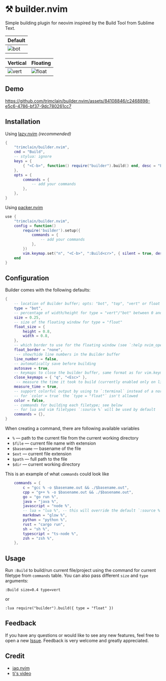# ⚒️ builder.nvim
Simple building plugin for neovim inspired by the Build Tool from Sublime Text.

| Default                                                                                                                                                                                                            |
| ------------------------------------------------------------------------------------------------------------------------------------------------------------------------------------------------------------------ |
| ![bot](https://github.com/trimclain/builder.nvim/assets/84108846/21bd3b5e-0e33-4e24-b7a3-fa8f63572ffc)                                                                                                             |

| Vertical                                                                                                | Floating                                                                                                 |
| ------------------------------------------------------------------------------------------------------- | -------------------------------------------------------------------------------------------------------- |
| ![vert](https://github.com/trimclain/builder.nvim/assets/84108846/1e2ee23a-6ad1-4a3a-b8b1-893403f5c01c) | ![float](https://github.com/trimclain/builder.nvim/assets/84108846/6f94dc76-b652-4ac8-b54e-c3d19aaebdaa) |


## Demo

https://github.com/trimclain/builder.nvim/assets/84108846/c2468898-e5c6-4786-bf37-9dc780261cc7


## Installation

Using [lazy.nvim](https://github.com/folke/lazy.nvim) *(recommended)*
```lua
{
    "trimclain/builder.nvim",
    cmd = "Build",
    -- stylua: ignore
    keys = {
        { "<C-b>", function() require("builder").build() end, desc = "Build" }
    },
    opts = {
        commands = {
            -- add your commands
        },
    },
}
```
Using [packer.nvim](https://github.com/wbthomason/packer.nvim)
```lua
use {
    "trimclain/builder.nvim",
    config = function()
        require('builder').setup({
            commands = {
                -- add your commands
            },
        })
        vim.keymap.set("n", "<C-b>", ":Build<cr>", { silent = true, desc = "Build" })
    end
}
```


## Configuration

Builder comes with the following defaults:
```lua
{
    -- location of Builder buffer; opts: "bot", "top", "vert" or float
    type = "bot",
    -- percentage of width/height for type = "vert"/"bot" between 0 and 1
    size = 0.25,
    -- size of the floating window for type = "float"
    float_size = {
        height = 0.8,
        width = 0.8,
    },
    -- which border to use for the floating window (see `:help nvim_open_win`)
    float_border = "none",
     -- show/hide line numbers in the Builder buffer
    line_number = false,
    -- automatically save before building
    autosave = true,
    -- keymaps to close the builder buffer, same format as for vim.keymap.set
    close_keymaps = { "q", "<Esc>" },
     -- measure the time it took to build (currently enabled only on linux)
    measure_time = true,
    -- support colorful output by using to `:terminal` instead of a normal nvim buffer;
    -- for `color = true` the `type = "float"` isn't allowed
    color = false,
    -- commands for building each filetype; see below
    -- for lua and vim filetypes `:source %` will be used by default
    commands = {},
}


```
When creating a command, there are following available variables
- `%` — path to the current file from the current working directory
- `$file` — current file name with extension
- `$basename` — basename of the file
- `$ext` — current file extension
- `$path` — full path to the file
- `$dir` — current working directory

This is an example of what `commands` could look like
```lua
    commands = {
        c = "gcc % -o $basename.out && ./$basename.out",
        cpp = "g++ % -o $basename.out && ./$basename.out",
        go = "go run %",
        java = "java %",
        javascript = "node %",
        -- lua = "lua %", -- this will override the default `:source %` for lua files
        markdown = "glow %",
        python = "python %",
        rust = "cargo run",
        sh = "sh %",
        typescript = "ts-node %",
        zsh = "zsh %",
    },
```


## Usage

Run `:Build` to build/run current file/project using the command for current filetype from `commands` table.
You can also pass different `size` and `type` arguments:
```
:Build size=0.4 type=vert
```
or
```
:lua require("builder").build({ type = "float" })
```


## Feedback

If you have any questions or would like to see any new features, feel free to open a new [Issue](https://github.com/trimclain/builder.nvim/issues). Feedback is very welcome
and greatly appreciated.


## Credit

- [jaq.nvim](https://github.com/is0n/jaq-nvim)
- [tj's video](https://www.youtube.com/watch?v=9gUatBHuXE0)
